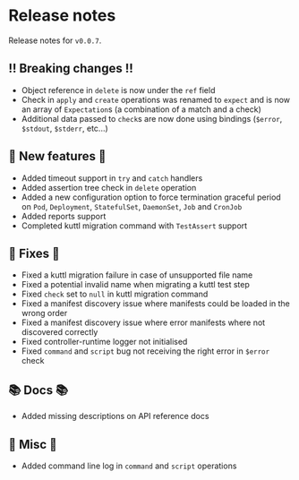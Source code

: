 # Release notes

Release notes for `v0.0.7`.

## ‼️ Breaking changes ‼️

- Object reference in `delete` is now under the `ref` field
- Check in `apply` and `create` operations was renamed to `expect` and is now an array of `Expectation`s (a combination of a match and a check)
- Additional data passed to `check`s are now done using bindings (`$error`, `$stdout`, `$stderr`, etc...)

## 💫 New features 💫

- Added timeout support in `try` and `catch` handlers
- Added assertion tree check in `delete` operation
- Added a new configuration option to force termination graceful period on `Pod`, `Deployment`, `StatefulSet`, `DaemonSet`, `Job` and `CronJob`
- Added reports support
- Completed kuttl migration command with `TestAssert` support

## 🔧 Fixes 🔧

- Fixed a kuttl migration failure in case of unsupported file name
- Fixed a potential invalid name when migrating a kuttl test step
- Fixed `check` set to `null` in kuttl migration command
- Fixed a manifest discovery issue where manifests could be loaded in the wrong order
- Fixed a manifest discovery issue where error manifests where not discovered correctly
- Fixed controller-runtime logger not initialised
- Fixed `command` and `script` bug not receiving the right error in `$error` check

## 📚 Docs 📚

- Added missing descriptions on API reference docs

## 🎸 Misc 🎸

- Added command line log in `command` and `script` operations
